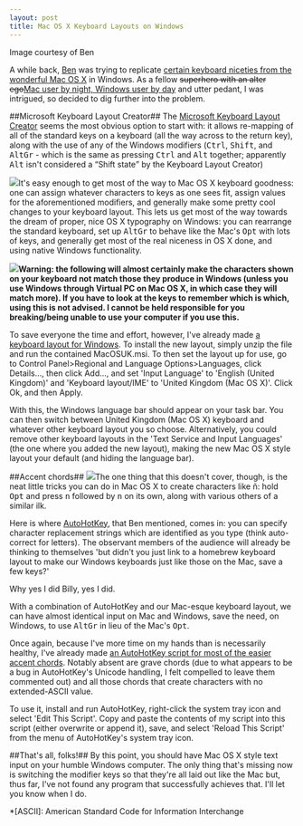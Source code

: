 ```yaml
---
layout: post
title: Mac OS X Keyboard Layouts on Windows
---
```

<p class="sidenote"><img src="/images/posts/mac-os-x-keyboard-layouts-on-windows/keyboard.jpg" alt=""><span>Image courtesy of Ben</span></p>

A while back, [Ben][] was trying to replicate [certain keyboard niceties from the wonderful Mac OS X][Ben typography] in Windows. As a fellow <del>superhero with an alter ego</del><ins>Mac user by night, Windows user by day</ins> and utter pedant, I was intrigued, so decided to dig further into the problem. 

[iBook Keyboard]: /images/posts/mac-os-x-keyboard-layouts-on-windows/keyboard.jpg
[Ben]: http://ben-ward.co.uk/
[Ben typography]: http://ben-ward.co.uk/journal/macosx_typography_on_windows/ "Ben Ward's post on Mac OS X Typography in Windows"
<!--more-->
##Microsoft Keyboard Layout Creator##
The [Microsoft Keyboard Layout Creator][msklc] seems the most obvious option to start with: it allows re-mapping of all of the standard keys on a keyboard (all the way across to the return key), along with the use of any of the Windows modifiers (<kbd title="Control">Ctrl</kbd>, <kbd>Shift</kbd>, and <kbd title="Alternate Graphic">AltGr</kbd> - which is the same as pressing <kbd title="Control">Ctrl</kbd> and <kbd title="Alternate">Alt</kbd> together; apparently <kbd title="Alternate">Alt</kbd> isn't considered a <q>Shift state</q> by the Keyboard Layout Creator)

![](/images/posts/mac-os-x-keyboard-layouts-on-windows/option.png)It's easy enough to get most of the way to Mac OS X keyboard goodness: one can assign whatever characters to keys as one sees fit, assign values for the aforementioned modifiers, and generally make some pretty cool changes to your keyboard layout. This lets us get most of the way towards the dream of proper, nice OS X typography on Windows: you can rearrange the standard keyboard, set up <kbd title="Alternate Graphic">AltGr</kbd> to behave like the Mac's <kbd title="Option or Alternate">Opt</kbd> with lots of keys, and generally get most of the real niceness in OS X done, and using native Windows functionality.

![](/images/posts/mac-os-x-keyboard-layouts-on-windows/warning.png)**Warning: the following will almost certainly make the characters shown on your keyboard not match those they produce in Windows (unless you use Windows through Virtual PC on Mac OS X, in which case they will match more). If you have to look at the keys to remember which is which, using this is not advised. I cannot be held responsible for you breaking/being unable to use your computer if you use this.**

To save everyone the time and effort, however, I've already made [a keyboard layout for Windows][macosuk keyboard]. To install the new layout, simply unzip the file and run the contained MacOSUK.msi. To then set the layout up for use, go to Control Panel>Regional and Language Options>Languages, click Details..., then click Add..., and set 'Input Language' to 'English (United Kingdom)' and 'Keyboard layout/IME' to 'United Kingdom (Mac OS X)'. Click Ok, and then Apply. 

With this, the Windows language bar should appear on your task bar. You can then switch between United Kingdom (Mac OS X) keyboard and whatever other keyboard layout you so choose. Alternatively, you could remove other keyboard layouts in the 'Text Service and Input Languages' (the one where you added the new layout), making the new Mac OS X style layout your default (and hiding the language bar).

##Accent chords##
![](/images/posts/mac-os-x-keyboard-layouts-on-windows/ntilde.png)The one thing that this doesn't cover, though, is the neat little tricks you can do in Mac OS X to create characters like ñ: hold <kbd title="Option or Alternate">Opt</kbd> and press <kbd>n</kbd> followed by <kbd>n</kbd> on its own, along with various others of a similar ilk.

Here is where [AutoHotKey][], that Ben mentioned, comes in: you can specify character replacement strings which are identified as you type (think auto-correct for letters). The observant members of the audience will already be thinking to themselves 'but didn't you just link to a homebrew keyboard layout to make our Windows keyboards just like those on the Mac, save a few keys?' 

Why yes I did Billy, yes I did.

With a combination of AutoHotKey and our Mac-esque keyboard layout, we can have almost identical input on Mac and Windows, save the need, on Windows, to use <kbd title="Alternate Graphic">AltGr</kbd> in lieu of the Mac's <kbd title="Option or Alternate">Opt</kbd>.

Once again, because I've more time on my hands than is necessarily healthy, I've already made [an AutoHotKey script for most of the easier accent chords][ahk chords]. Notably absent are grave chords (due to what appears to be a bug in AutoHotKey's Unicode handling, I felt compelled to leave them commented out) and all those chords that create characters with no extended-ASCII value.

To use it, install and run AutoHotKey, right-click the system tray icon and select 'Edit This Script'. Copy and paste the contents of my script into this script (either overwrite or append it), save, and select 'Reload This Script' from the menu of AutoHotKey's system tray icon. 

##That's all, folks!##
By this point, you should have Mac OS X style text input on your humble Windows computer. The only thing that's missing now is switching the modifier keys so that  they're all laid out like the Mac but, thus far, I've not found any program that successfully achieves that. I'll let you know when I do. 

[msklc]: http://www.microsoft.com/globaldev/tools/msklc.mspx
[macosuk keyboard]: /files/posts/mac-os-x-keyboard-layouts-on-windows/MacOSUK.zip "Mac OS X keyboard layout for Windows"
[AutoHotKey]: http://www.autohotkey.com/
[ahk chords]: /files/posts/mac-os-x-keyboard-layouts-on-windows/AHKChords.txt "Mac OS X accent chords for AutoHotKey on Windows"

*[ASCII]: American Standard Code for Information Interchange
